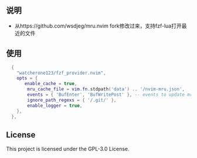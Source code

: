 ## 说明
- 从https://github.com/wsdjeg/mru.nvim fork修改过来，支持fzf-lua打开最近的文件

## 使用


```lua
  {
    "watcherone123/fzf_provider.nvim",
    opts = {
       enable_cache = true,
        mru_cache_file = vim.fn.stdpath('data') .. '/nvim-mru.json',
        events = { 'BufEnter', 'BufWritePost' }, -- events to update mru file list
        ignore_path_regexs = { '/.git/' },
        enable_logger = true,
    },
  },
```

## License

This project is licensed under the GPL-3.0 License.
